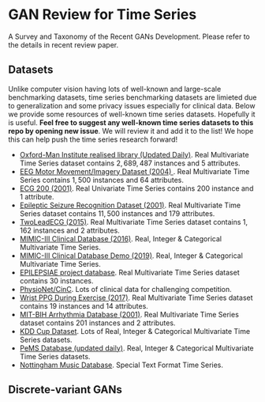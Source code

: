 # GAN Review for Time Series
A Survey and Taxonomy of the Recent GANs Development. Please refer to the details in recent review paper.

## Datasets
Unlike computer vision having lots of well-known and large-scale benchmarking datasets, time series benchmarking datasets are limieted due to generalization and some privacy issues especially for clinical data. Below we provide some resources of well-known time series datasets. Hopefully it is useful. **Feel free to suggest any well-known time series datasets to this repo by opening new issue**. We will review it and add it to the list! We hope this can help push the time series research forward!

* [Oxford-Man Institute realised library (Updated Daily)](https://realized.oxford-man.ox.ac.uk/). Real Multivariate Time Series dataset contains $2,689,487$ instances and $5$ attributes.
* [EEG Motor Movement/Imagery Dataset (2004) ](https://physionet.org/content/eegmmidb/1.0.0/). Real Multivariate Time Series contains $1,500$ instances and $64$  attributes.
* [ECG 200 (2001)](http://www.timeseriesclassification.com/description.php?Dataset=ECG200). Real Univariate Time Series contains $200$ instance and $1$ attribute. 
* [Epileptic  Seizure  Recognition  Dataset (2001)](https://archive.ics.uci.edu/ml/datasets/Epileptic+Seizure+Recognition). Real Multivariate Time Series dataset contains $11,500$ instances and $179$ attributes.
* [TwoLeadECG (2015)](http://www.timeseriesclassification.com/description.php?Dataset=TwoLeadECG). Real Multivariate Time Series dataset contains $1,162$ instances and $2$ attributes.
* [MIMIC-III Clinical Database (2016)](https://physionet.org/content/mimiciii/1.4/). Real, Integer & Categorical Multivariate Time Series.
* [MIMIC-III Clinical Database Demo (2019)](https://physionet.org/content/mimiciii-demo/1.4/). Real, Integer & Categorical Multivariate Time Series.
* [EPILEPSIAE project database](http://www.epilepsiae.eu/project_outputs/european_database_on_epilepsy). Real Multivariate Time Series dataset contains 30 instances.
* [PhysioNet/CinC](https://physionet.org/news/post/231). Lots of clinical data for challenging competition.
* [Wrist PPG During Exercise (2017)](https://physionet.org/content/wrist/1.0.0/). Real Multivariate Time Series dataset contains $19$ instances and $14$ attributes.
* [MIT-BIH Arrhythmia Database (2001)](https://physionet.org/content/mitdb/1.0.0/).  Real Multivariate Time Series dataset contains $201$ instances and $2$ attributes.
* [KDD Cup Dataset](https://kdd.org/kdd-cup). Lots of Real, Integer & Categorical  Multivariate Time Series datasets.
* [PeMS Database (updated daily)](https://dot.ca.gov/programs/traffic-operations/mpr/pems-source). Real, Integer & Categorical  Multivariate Time Series datasets.
* [Nottingham Music Database](http://abc.sourceforge.net/NMD/). Special Text Format Time Series. 

## Discrete-variant GANs

